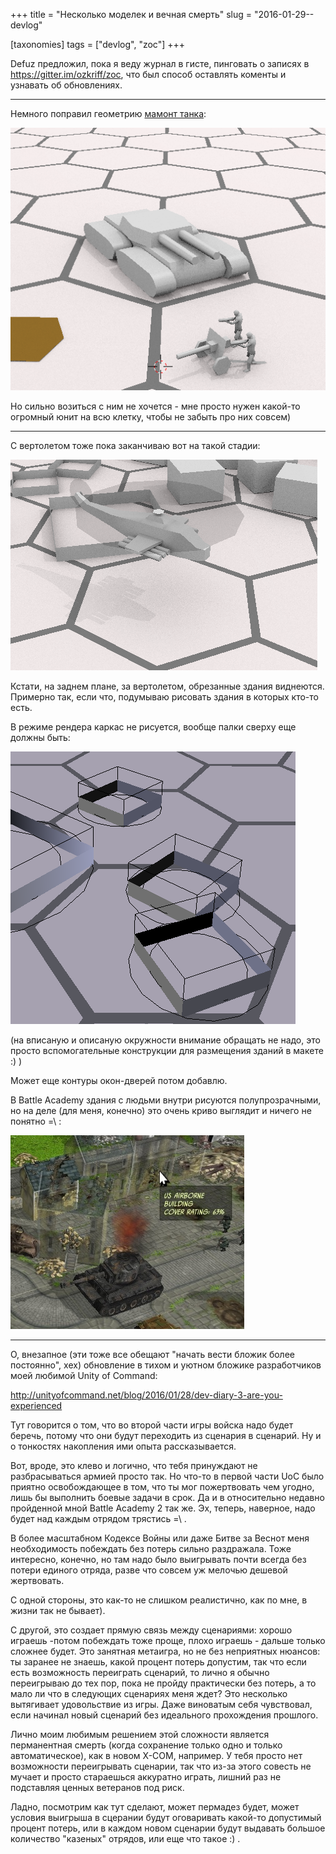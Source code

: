 +++
title = "Несколько моделек и вечная смерть"
slug = "2016-01-29--devlog"

[taxonomies]
tags = ["devlog", "zoc"]
+++

Defuz предложил, пока я веду журнал в гисте, пинговать о записях в
<https://gitter.im/ozkriff/zoc>, что был способ оставлять коменты и
узнавать об обновлениях.

------------------------------------------------------------------------

Немного поправил геометрию
[мамонт танка](https://www.google.ru/search?q=mammoth+tank&tbm=isch):

![Набросок мамонт-танка](draft-mammoth-tank.png)

Но сильно возиться с ним не хочется - мне просто нужен какой-то огромный
юнит на всю клетку, чтобы не забыть про них совсем)

------------------------------------------------------------------------

С вертолетом тоже пока заканчиваю вот на такой стадии:

![Болванка вертолета](draft-helicopter.png)

Кстати, на заднем плане, за вертолетом, обрезанные здания виднеются.
Примерно так, если что, подумываю рисовать здания в которых кто-то есть.

В режиме рендера каркас не рисуется, вообще палки сверху еще должны
быть:

![Каркасные здания](draft-building.png)

(на вписаную и описаную окружности внимание обращать не надо,
это просто вспомогательные конструкции для размещения зданий в макете :) )

Может еще контуры окон-дверей потом добавлю.

В Battle Academy здания с людьми внутри рисуются полупрозрачными, но на
деле (для меня, конечно) это очень криво выглядит и ничего не понятно
=\\ :

![Здания в BA2](ba2-buildings.png)

------------------------------------------------------------------------

О, внезапное (эти тоже все обещают "начать вести бложик более
постоянно", хех) обновление в тихом и уютном бложике разработчиков моей
любимой Unity of Command:

<http://unityofcommand.net/blog/2016/01/28/dev-diary-3-are-you-experienced>

Тут говорится о том, что во второй части игры войска надо будет беречь,
потому что они будут переходить из сценария в сценарий. Ну и о тонкостях
накопления ими опыта рассказывается.

Вот, вроде, это клево и логично, что тебя принуждают не разбрасываться
армией просто так. Но что-то в первой части UoC было приятно
освобождающее в том, что ты мог пожертвовать чем угодно, лишь бы
выполнить боевые задачи в срок. Да и в относительно недавно пройденной
мной Battle Academy 2 так же. Эх, теперь, наверное, надо будет над
каждым отрядом трястись =\\ .

В более масштабном Кодексе Войны или даже Битве за Веснот меня
необходимость побеждать без потерь сильно раздражала. Тоже интересно,
конечно, но там надо было выигрывать почти всегда без потери единого
отряда, разве что совсем уж мелочью дешевой жертвовать.

С одной стороны, это как-то не слишком реалистично, как по мне, в жизни
так не бывает).

С другой, это создает прямую связь между сценариями: хорошо играешь
-потом побеждать тоже проще, плохо играешь - дальше только сложнее
будет. Это занятная метаигра, но не без неприятных нюансов: ты заранее
не знаешь, какой процент потерь допустим, так что если есть возможность
переиграть сценарий, то лично я обычно переигрываю до тех пор, пока не
пройду практически без потерь, а то мало ли что в следующих сценариях
меня ждет? Это несколько вытягивает удовольствие из игры. Даже виноватым
себя чувствовал, если начинал новый сценарий без идеального прохождения
прошлого.

Лично моим любимым решением этой сложности является перманентная смерть
(когда сохранение только одно и только автоматическое), как в новом
X-COM, например. У тебя просто нет возможности переигрывать сценарии,
так что из-за этого совесть не мучает и просто стараешься аккуратно
играть, лишний раз не подставляя ценных ветеранов под риск.

Ладно, посмотрим как тут сделают, может пермадез будет, может условия
выигрыша в сцерании будут оговаривать какой-то допустимый процент
потерь, или в каждом новом сценарии будут выдавать большое количество
"казеных" отрядов, или еще что такое :) .

